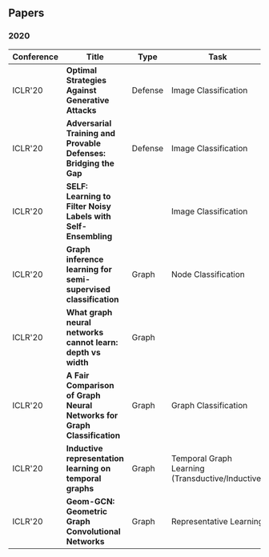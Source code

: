 ## Papers

### 2020
| Conference | Title           | Type       |  Task |  Model     |  Paper       |
| --------- | -------- | -------- | -------- | ----------- | ------------ |
|ICLR'20| **Optimal Strategies Against Generative Attacks**  | Defense  |  Image Classification  | GAN | [Link](https://openreview.net/pdf?id=BkgzMCVtPB) |
|ICLR'20|**Adversarial Training and Provable Defenses: Bridging the Gap** | Defense | Image Classification |  | [Link](https://openreview.net/pdf?id=SJxSDxrKDr)|
|ICLR'20| **SELF: Learning to Filter Noisy Labels with Self-Ensembling** |  | Image Classification |  | [Link](https://openreview.net/pdf?id=HkgsPhNYPS) |
|ICLR'20| **Graph inference learning for semi-supervised classification** | Graph | Node Classification | GIL | [Link](https://openreview.net/pdf?id=r1evOhEKvH) |
|ICLR'20| **What graph neural networks cannot learn: depth vs width** | Graph |  |  | [Link](https://openreview.net/pdf?id=B1l2bp4YwS) |
| ICLR'20 | **A Fair Comparison of Graph Neural Networks for Graph Classification** | Graph | Graph Classification | DGCNN, DiffPool, ECC, GIN, GraphSAGE | [Link](https://openreview.net/pdf?id=HygDF6NFPB) |
| ICLR'20 | **Inductive representation learning on temporal graphs** | Graph | Temporal Graph Learning (Transductive/Inductive) | GAT, GraphSAGE, DeepWalk, Node2vec | [Link](https://openreview.net/pdf?id=rJeW1yHYwH) |
| ICLR'20 | **Geom-GCN: Geometric Graph Convolutional Networks** | Graph | Representative Learning | MPNN | [Link](https://openreview.net/pdf?id=S1e2agrFvS) |
